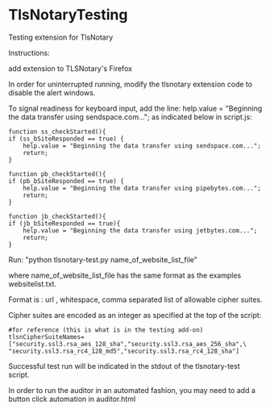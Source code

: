 TlsNotaryTesting
================

Testing extension for TlsNotary

Instructions:

add extension to TLSNotary's Firefox

In order for uninterrupted running, modify the tlsnotary extension code to disable the alert windows.

To signal readiness for keyboard input, add the line: help.value = "Beginning the data transfer using sendspace.com...";
as indicated below in script.js: 

    function ss_checkStarted(){
    if (ss_bSiteResponded == true) {
        help.value = "Beginning the data transfer using sendspace.com...";
        return;
    }

    function pb_checkStarted(){
    if (pb_bSiteResponded == true) {
        help.value = "Beginning the data transfer using pipebytes.com...";
        return;
    }
    
    function jb_checkStarted(){
    if (jb_bSiteResponded == true){
        help.value = "Beginning the data transfer using jetbytes.com...";
        return;
    }


Run: "python tlsnotary-test.py name_of_website_list_file"

where name_of_website_list_file has the same format as the examples websitelist.txt.

Format is : url , whitespace, comma separated list of allowable cipher suites.

Cipher suites are encoded as an integer as specified at the top of the script:

    #for reference (this is what is in the testing add-on)
    tlsnCipherSuiteNames=["security.ssl3.rsa_aes_128_sha","security.ssl3.rsa_aes_256_sha",\
    "security.ssl3.rsa_rc4_128_md5","security.ssl3.rsa_rc4_128_sha"]

Successful test run will be indicated in the stdout of the tlsnotary-test script.

In order to run the auditor in an automated fashion, you may need to add a button click automation in auditor.html
